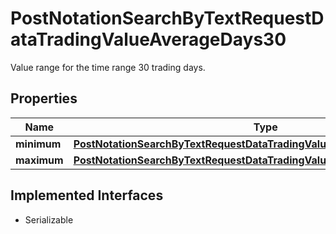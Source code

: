 

# PostNotationSearchByTextRequestDataTradingValueAverageDays30

Value range for the time range 30 trading days.

## Properties

Name | Type | Description | Notes
------------ | ------------- | ------------- | -------------
**minimum** | [**PostNotationSearchByTextRequestDataTradingValueAverageDays30Minimum**](PostNotationSearchByTextRequestDataTradingValueAverageDays30Minimum.md) |  |  [optional]
**maximum** | [**PostNotationSearchByTextRequestDataTradingValueAverageDays30Maximum**](PostNotationSearchByTextRequestDataTradingValueAverageDays30Maximum.md) |  |  [optional]


## Implemented Interfaces

* Serializable


